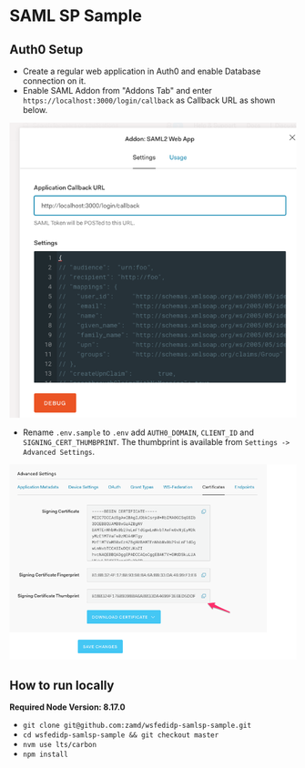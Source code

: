# SAML SP Sample

## Auth0 Setup

- Create a regular web application in Auth0 and enable Database connection on it.
- Enable SAML Addon from "Addons Tab" and enter `https://localhost:3000/login/callback` as Callback URL as shown below.

![](images/saml-addon.png)

- Rename `.env.sample` to `.env` add `AUTH0_DOMAIN`, `CLIENT_ID` and `SIGNING_CERT_THUMBPRINT`. The thumbprint is available from `Settings -> Advanced Settings`.

![](images/thumbprint.png)

## How to run locally

**Required Node Version: 8.17.0**

- `git clone git@github.com:zamd/wsfedidp-samlsp-sample.git`
- `cd wsfedidp-samlsp-sample && git checkout master`
- `nvm use lts/carbon`
- `npm install`
